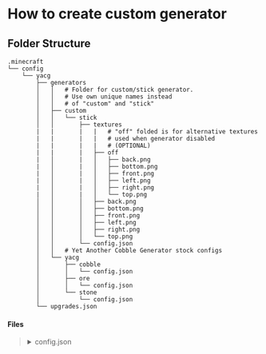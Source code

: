 # How to create custom generator

## Folder Structure

```properties
.minecraft
└── config
    └── yacg
        ├── generators
        │   │   # Folder for custom/stick generator. 
        │   │   # Use own unique names instead 
        │   │   # of "custom" and "stick"
        │   ├── custom
        │   │   └── stick
        │   │       ├── textures
        |   |       |   |   # "off" folded is for alternative textures
        |   |       |   |   # used when generator disabled
        |   |       |   |   # (OPTIONAL)
        |   |       |   ├── off
        |   │       |   │   ├── back.png
        |   │       |   │   ├── bottom.png
        |   │       |   │   ├── front.png
        |   │       |   │   ├── left.png
        |   │       |   │   ├── right.png
        |   │       |   │   └── top.png
        │   │       │   ├── back.png
        │   │       │   ├── bottom.png
        │   │       │   ├── front.png
        │   │       │   ├── left.png
        │   │       │   ├── right.png
        │   │       │   └── top.png
        │   │       └── config.json
        │   │   # Yet Another Cobble Generator stock configs
        │   └── yacg
        │       ├── cobble
        │       │   └── config.json
        │       ├── ore
        │       │   └── config.json
        │       └── stone
        │           └── config.json
        └── upgrades.json
```

#### Files

> <details>
> 
> <summary>config.json</summary>
> 
> ```json5
> {
>     // How much energy required for generating
>     "energyUsage": 0,
>     // List of items that will generate
>     "items": {
>         // Item id (can be saw using advanced tooltip)
>         "minecraft:cobblestone": {
>             // the higher the number, 
>             // the higher the chance of a drop
>             // Max is sum value of all weight =< 2,147,483,647
>             "weight": 100,
>             "count": 1
>         },
>         "minecraft:cobbled_deepslate": {
>             "weight": 30,
>             "count": 1
>         },
>         "minecraft:mossy_cobblestone": {
>             "weight": 10,
>             "count": 1
>         }
>     }
> }
> ```
> 
> </details>

